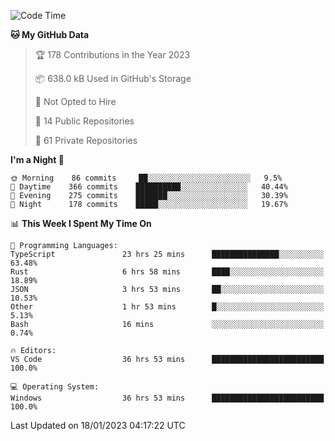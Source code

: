 <!--START_SECTION:waka-->
![Code Time](http://img.shields.io/badge/Code%20Time-3%2C519%20hrs%203%20mins-blue)

**🐱 My GitHub Data** 

> 🏆 178 Contributions in the Year 2023
 > 
> 📦 638.0 kB Used in GitHub's Storage 
 > 
> 🚫 Not Opted to Hire
 > 
> 📜 14 Public Repositories 
 > 
> 🔑 61 Private Repositories  
 > 
**I'm a Night 🦉** 

```text
🌞 Morning    86 commits     ██░░░░░░░░░░░░░░░░░░░░░░░   9.5% 
🌆 Daytime    366 commits    ██████████░░░░░░░░░░░░░░░   40.44% 
🌃 Evening    275 commits    ███████░░░░░░░░░░░░░░░░░░   30.39% 
🌙 Night      178 commits    █████░░░░░░░░░░░░░░░░░░░░   19.67%

```


📊 **This Week I Spent My Time On** 

```text
💬 Programming Languages: 
TypeScript               23 hrs 25 mins      ███████████████░░░░░░░░░░   63.48% 
Rust                     6 hrs 58 mins       ████░░░░░░░░░░░░░░░░░░░░░   18.89% 
JSON                     3 hrs 53 mins       ██░░░░░░░░░░░░░░░░░░░░░░░   10.53% 
Other                    1 hr 53 mins        █░░░░░░░░░░░░░░░░░░░░░░░░   5.13% 
Bash                     16 mins             ░░░░░░░░░░░░░░░░░░░░░░░░░   0.74%

🔥 Editors: 
VS Code                  36 hrs 53 mins      █████████████████████████   100.0%

💻 Operating System: 
Windows                  36 hrs 53 mins      █████████████████████████   100.0%

```


 Last Updated on 18/01/2023 04:17:22 UTC
<!--END_SECTION:waka-->

